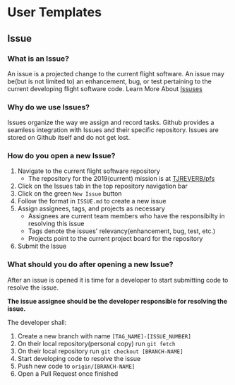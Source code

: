 # User Templates
## Issue

### What is an Issue?
An issue is a projected change to the current flight software.
An issue may be(but is not limited to) an enhancement, bug, or test pertaining to the current developing flight software code.
Learn More About [Issuses](https://help.github.com/en/articles/about-issues)

### Why do we use Issues?
Issues organize the way we assign and record tasks. Github provides a seamless integration with Issues and their specific repository. Issues are stored on Github itself and do not get lost.

### How do you open a new Issue?
1. Navigate to the current flight software repository
	* The repository for the 2019(current) mission is at [TJREVERB/pfs](https://github.com/TJREVERB/pfs)
2. Click on the Issues tab in the top repository navigation bar
3. Click on the green `New Issue` button
4. Follow the format in `ISSUE.md` to create a new issue
5. Assign assignees, tags, and projects as necessary
	* Assignees are current team members who have the responsibilty in resolving this issue
	* Tags denote the issues' relevancy(enhancement, bug, test, etc.)
	* Projects point to the current project board for the repository
6. Submit the Issue

### What should you do after opening a new Issue?
After an issue is opened it is time for a developer to start submitting code to resolve the issue. 

**The issue assignee should be the developer responsible for resolving the issue.**

The developer shall:
1. Create a new branch with name `[TAG_NAME]-[ISSUE_NUMBER]`
2. On their local repository(personal copy) run `git fetch`
3. On their local repository run `git checkout [BRANCH-NAME]`
4. Start developing code to resolve the issue
5. Push new code to `origin/[BRANCH-NAME]`
6. Open a Pull Request once finished